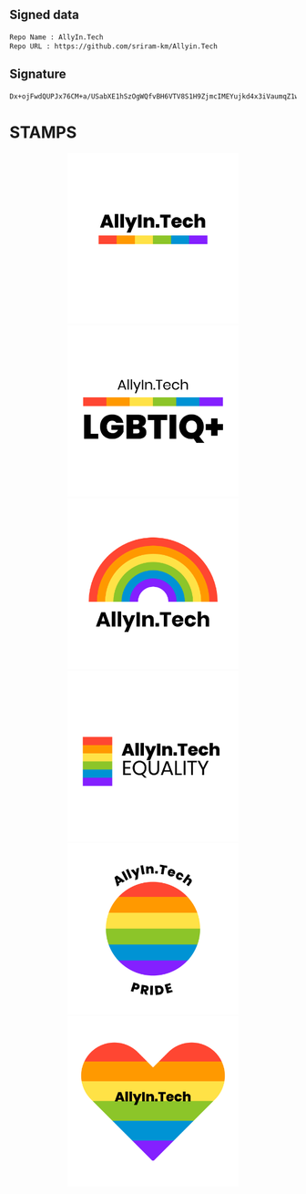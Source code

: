 ## Signed data
```
Repo Name : AllyIn.Tech
Repo URL : https://github.com/sriram-km/Allyin.Tech
```

## Signature
```
Dx+ojFwdQUPJx76CM+a/USabXE1hSzOgWQfvBH6VTV8S1H9ZjmcIMEYujkd4x3iVaumqZ1w7U2J0MeXQGpm6uTWdOSnwlcOsrMJ03W/Gh7eqFSjB7cLEl0sHF8SOvg2UO6ynCZdBR4UjjXKQx4yaG89t14m0ij+YoO+t3g6PzIOU6j6JhzK9XClN0f2Y6T5cMXQqMFuSXYX6UF5PnJeTpWlqjtlCl3r6hWlfCgtVSXH7cD0aGuKbmbJMb+mcwrVBL/p5k+8s5S8ELZLIy8NzrAy3MI1DnyL/gZaPt8t5KP8jPRFiktyIEiDo9hf/mcCHfHJOMdE4ESbTxwOwiiB7Hw==
```

# STAMPS
<p align="center">
<img src="stamps/0.png"  width="300">
<img src="stamps/1.png"  width="300">
<img src="stamps/2.png"  width="300">
<img src="stamps/3.png"  width="300">
<img src="stamps/4.png"  width="300">
<img src="stamps/5.png"  width="300">
</p>

